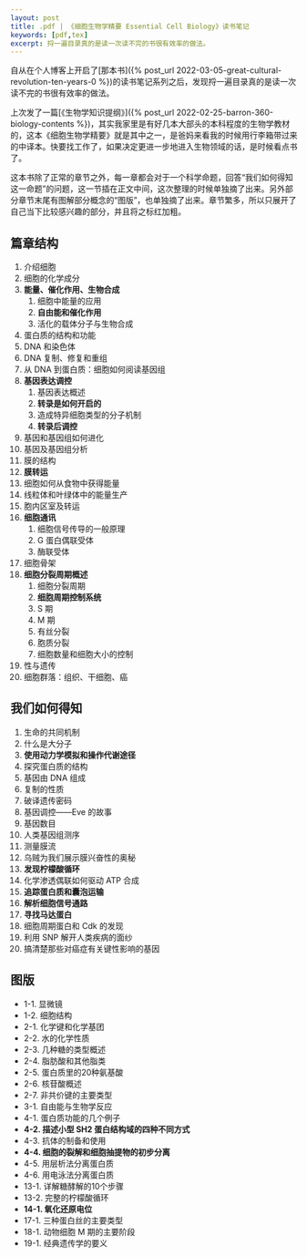 ```yaml
---
layout: post
title: .pdf | 《细胞生物学精要 Essential Cell Biology》读书笔记
keywords: [pdf,tex]
excerpt: 捋一遍目录真的是读一次读不完的书很有效率的做法。
---
```


自从在个人博客上开启了[那本书]({% post_url 2022-03-05-great-cultural-revolution-ten-years-0 %})的读书笔记系列之后，发现捋一遍目录真的是读一次读不完的书很有效率的做法。

上次发了一篇[《生物学知识提纲》]({% post_url 2022-02-25-barron-360-biology-contents %})，其实我家里是有好几本大部头的本科程度的生物学教材的，这本《细胞生物学精要》就是其中之一，是爸妈来看我的时候用行李箱带过来的中译本。快要找工作了，如果决定更进一步地进入生物领域的话，是时候看点书了。

这本书除了正常的章节之外，每一章都会对于一个科学命题，回答“我们如何得知这一命题”的问题，这一节插在正文中间，这次整理的时候单独摘了出来。另外部分章节末尾有图解部分概念的“图版”，也单独摘了出来。章节繁多，所以只展开了自己当下比较感兴趣的部分，并且将之标红加粗。

## 篇章结构

1. 介绍细胞
2. 细胞的化学成分
3. **能量、催化作用、生物合成**
    1. 细胞中能量的应用
    2. **自由能和催化作用**
    3. 活化的载体分子与生物合成
4. 蛋白质的结构和功能
5. DNA 和染色体
6. DNA 复制、修复和重组
7. 从 DNA 到蛋白质：细胞如何阅读基因组
8. **基因表达调控**
    1. 基因表达概述
    2. **转录是如何开启的**
    3. 造成特异细胞类型的分子机制
    4. **转录后调控**
9. 基因和基因组如何进化
10. 基因及基因组分析
11. 膜的结构
12. **膜转运**
13. 细胞如何从食物中获得能量
14. 线粒体和叶绿体中的能量生产
15. 胞内区室及转运
16. **细胞通讯**
    1. 细胞信号传导的一般原理
    2. G 蛋白偶联受体
    3. 酶联受体
17. 细胞骨架
18. **细胞分裂周期概述**
    1. 细胞分裂周期
    2. **细胞周期控制系统**
    3. S 期
    4. M 期
    5. 有丝分裂
    6. 胞质分裂
    7. 细胞数量和细胞大小的控制
19. 性与遗传
20. 细胞群落：组织、干细胞、癌

## 我们如何得知

1. 生命的共同机制
2. 什么是大分子
3. **使用动力学模拟和操作代谢途径**
4. 探究蛋白质的结构
5. 基因由 DNA 组成
6. 复制的性质
7. 破译遗传密码
8. 基因调控——Eve 的故事
9. 基因数目
10. 人类基因组测序
11. 测量膜流
12. 乌贼为我们展示膜兴奋性的奥秘
13. **发现柠檬酸循环**
14. 化学渗透偶联如何驱动 ATP 合成
15. **追踪蛋白质和囊泡运输**
16. **解析细胞信号通路**
17. **寻找马达蛋白**
18. 细胞周期蛋白和 Cdk 的发现
19. 利用 SNP 解开人类疾病的面纱
20. 搞清楚那些对癌症有关键性影响的基因

## 图版

- 1-1. 显微镜
- 1-2. 细胞结构
- 2-1. 化学键和化学基团
- 2-2. 水的化学性质
- 2-3. 几种糖的类型概述
- 2-4. 脂肪酸和其他脂类
- 2-5. 蛋白质里的20种氨基酸
- 2-6. 核苷酸概述
- 2-7. 非共价键的主要类型
- 3-1. 自由能与生物学反应
- 4-1. 蛋白质功能的几个例子
- **4-2. 描述小型 SH2 蛋白结构域的四种不同方式**
- 4-3. 抗体的制备和使用
- **4-4. 细胞的裂解和细胞抽提物的初步分离**
- 4-5. 用层析法分离蛋白质
- 4-6. 用电泳法分离蛋白质
- 13-1. 详解糖酵解的10个步骤
- 13-2. 完整的柠檬酸循环
- **14-1. 氧化还原电位**
- 17-1. 三种蛋白丝的主要类型
- 18-1. 动物细胞 M 期的主要阶段
- 19-1. 经典遗传学的要义